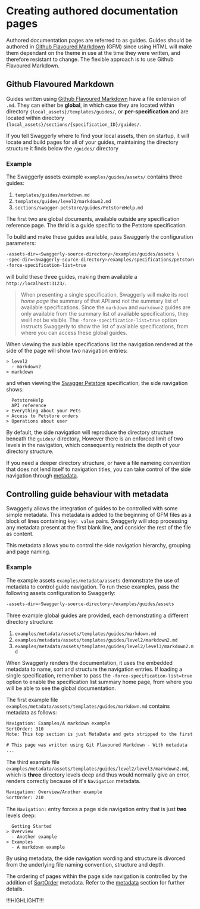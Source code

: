 # Creating authored documentation pages

Authored documentation pages are referred to as <span class="hljs-attr">guides</span>. Guides should be authored in
[Github Flavoured Markdown](https://help.github.com/articles/basic-writing-and-formatting-syntax/) (GFM) since 
using HTML will make them dependant on the theme in use at the time they were written, and therefore resistant to change.
The flexible approach is to use Github Flavoured Markdown.

## Github Flavoured Markdown

Guides written using [Github Flavoured Markdown](https://help.github.com/articles/basic-writing-and-formatting-syntax/)
have a file extension of `.md`. They can either be **global**, in which case they are located within directory
`{local_assets}/templates/guides/`, or **per-specification** and are located within
directory `{local_assets}/sections/{specification_ID}/guides/`.

If you tell Swaggerly where to find your local assets, then on startup, it will locate and build 
pages for all of your guides, maintaining the directory structure it finds below the `/guides/` directory

### Example

The Swaggerly assets example `examples/guides/assets/` contains three guides:

1. `templates/guides/markdown.md`
2. `templates/guides/level2/markdown2.md`
3. `sections/swagger-petstore/guides/PetstoreHelp.md`

The first two are global documents, available outside any specification reference page. The thrid is a guide specific to
the Petstore specification.

To build and make these guides available, pass Swaggerly the configuration parameters:

```bash
-assets-dir=<Swaggerly-source-directory>/examples/guides/assets \
-spec-dir=<Swaggerly-source-directory>/examples/specifications/petstore \
-force-specification-list=true
```

will build these three guides, making them available a `http://localhost:3123/`.

> When presenting a single specification, Swaggerly will make its root *home page* the summary of that API
and not the summary list of available specifications. Since the `markdown` and `markdown2` guides are only available
from the summary list of available specifications, they weill not be visible. The `-force-specification-list=true` option
instructs Swaggerly to show the list of available specifications, from where you can access these global guides.

When viewing the available specifications list the navigation rendered at the side of
the page will show two navigation entries:

```
> level2
  - markdown2
> markdown
```

and when viewing the [Swagger Petstore](http://localhost:3123/swagger-petstore/) specification, the side navigation
shows:

```HTTP
  PetstoreHelp
  API reference
> Everything about your Pets
> Access to Petstore orders
> Operations about user
```

By default, the side navigation will reproduce the directory structure beneath the `guides/` directory,
However there is an enforced limit of two levels in the navigation, which consequently restricts the depth of
your directory structure.

If you need a deeper directory structure, or have a file nameing convention that does not lend itself
to navigation titles, you can take control of the side navigation through [metadata](#controlling-guide-behaviour-with-metadata).

## Controlling guide behaviour with metadata

Swaggerly allows the integration of guides to be controlled with some simple metadata. This metadata is added to the
beginning of GFM files as a block of lines containing `key: value` pairs. Swaggerly will stop processing 
any metadata present at the first blank line, and consider the rest of the file as content.

This metadata allows you to control the side navigation hierarchy, grouping and page naming.

### Example

The example assets `examples/metadata/assets` demonstrate the use of metadata to control guide navigation. To run
these examples, pass the following assets configuration to Swaggerly:

```bash
-assets-dir=<Swaggerly-source-directory>/examples/guides/assets 
```

Three example global guides are provided, each demonstrating a different directory structure:

1. `examples/metadata/assets/templates/guides/markdown.md`
2. `examples/metadata/assets/templates/guides/level2/markdown2.md`
3. `examples/metadata/assets/templates/guides/level2/level3/markdown2.md`

When Swaggerly renders the documentation, it uses the embedded metadata to name, sort and structure the
navigation entries. If loading a single specification, remember to pass the `-force-specification-list=true`
option to enable the specification list summary home page, from where you will be able to see the global
documentation.


The first example file `examples/metadata/assets/templates/guides/markdown.md` contains metadata as follows:

```HTML
Navigation: Examples/A markdown example
SortOrder: 310
Note: This top section is just MetaData and gets stripped to the first blank line.

# This page was written using Git Flavoured Markdown - With metadata
...
```

The third example file `examples/metadata/assets/templates/guides/level2/level3/markdown2.md`, which is **three**
directory levels deep and thus would normally give an error, renders correctly because of it's `Navigation`
metadata.

```HTML
Navigation: Overview/Another example
SortOrder: 210
```

The `Navigation:` entry forces a page side navigation entry that is just **two** levels deep:

```
  Getting Started
> Overview
  - Another example
> Examples
  - A markdown example
```

By using metadata, the side navigation wording and structure is divorced from the underlying file naming
convention, structure and depth.

The ordering of pages within the page side navigation is controlled by the addition of 
[SortOrder](/docs/author-metadata.html#sortorder) metadata. Refer to the 
[metadata](/docs/author-metadata.html) section for further details.

!!!HIGHLIGHT!!!
